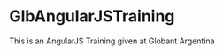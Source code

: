 GlbAngularJSTraining
====================

This is an AngularJS Training given at Globant Argentina
